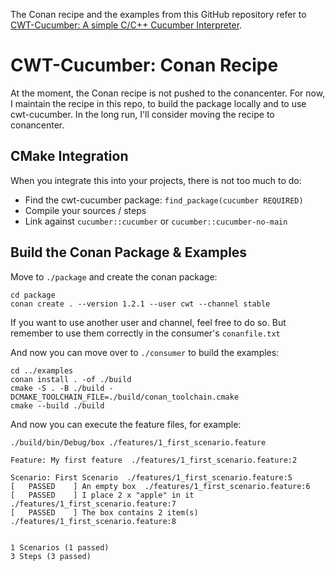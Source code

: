 The Conan recipe and the examples from this GitHub repository refer to [CWT-Cucumber: A simple C/C++ Cucumber Interpreter](https://github.com/ThoSe1990/cwt-cucumber).

  
# CWT-Cucumber: Conan Recipe

At the moment, the Conan recipe is not pushed to the conancenter. For now, I maintain the recipe in this repo, to build the package locally and to use cwt-cucumber. In the long run, I'll consider moving the recipe to conancenter.

## CMake Integration

When you integrate this into your projects, there is not too much to do: 

- Find the cwt-cucumber package: `find_package(cucumber REQUIRED)`
- Compile your sources / steps
- Link against `cucumber::cucumber` or `cucumber::cucumber-no-main`

## Build the Conan Package & Examples

Move to `./package` and create the conan package:

```shell
cd package
conan create . --version 1.2.1 --user cwt --channel stable
```

If you want to use another user and channel, feel free to do so. But remember to use them correctly in the consumer's `conanfile.txt`
  
And now you can move over to `./consumer` to build the examples: 

```
cd ../examples
conan install . -of ./build 
cmake -S . -B ./build -DCMAKE_TOOLCHAIN_FILE=./build/conan_toolchain.cmake
cmake --build ./build
```

And now you can execute the feature files, for example:

```
./build/bin/Debug/box ./features/1_first_scenario.feature

Feature: My first feature  ./features/1_first_scenario.feature:2

Scenario: First Scenario  ./features/1_first_scenario.feature:5
[   PASSED    ] An empty box  ./features/1_first_scenario.feature:6
[   PASSED    ] I place 2 x "apple" in it  ./features/1_first_scenario.feature:7
[   PASSED    ] The box contains 2 item(s)  ./features/1_first_scenario.feature:8


1 Scenarios (1 passed)
3 Steps (3 passed)
```

